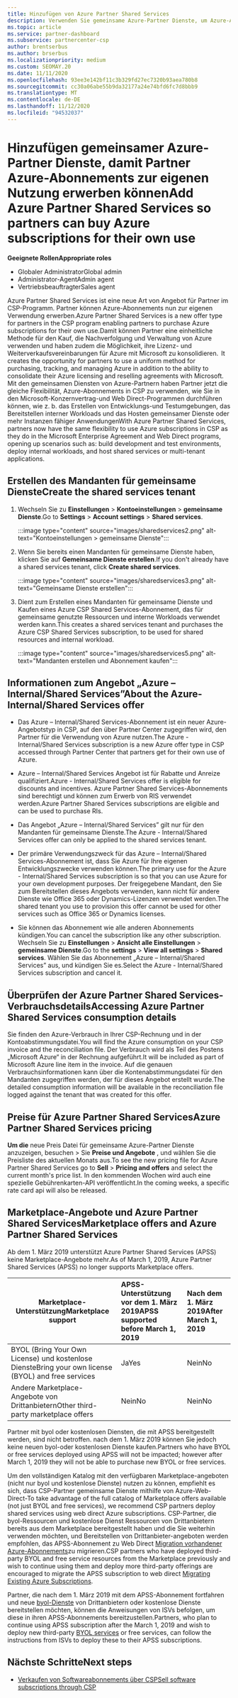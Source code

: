 ```yaml
---
title: Hinzufügen von Azure Partner Shared Services
description: Verwenden Sie gemeinsame Azure-Partner Dienste, um Azure-Abonnements für Ihren eigenen Gebrauch zu erwerben und eine einheitliche Methode für den Erwerb, die Nachverfolgung und die Verwaltung von Azure zu haben.
ms.topic: article
ms.service: partner-dashboard
ms.subservice: partnercenter-csp
author: brentserbus
ms.author: brserbus
ms.localizationpriority: medium
ms.custom: SEOMAY.20
ms.date: 11/11/2020
ms.openlocfilehash: 93ee3e142bf11c3b329fd27ec7320b93aea780b8
ms.sourcegitcommit: cc30a06abe55b9da32177a24e74bfd6fc7d8bbb9
ms.translationtype: MT
ms.contentlocale: de-DE
ms.lasthandoff: 11/12/2020
ms.locfileid: "94532037"
---
```

# <a name="add-azure-partner-shared-services-so-partners-can-buy-azure-subscriptions-for-their-own-use"></a><span data-ttu-id="8b7a9-103">Hinzufügen gemeinsamer Azure-Partner Dienste, damit Partner Azure-Abonnements zur eigenen Nutzung erwerben können</span><span class="sxs-lookup"><span data-stu-id="8b7a9-103">Add Azure Partner Shared Services so partners can buy Azure subscriptions for their own use</span></span>

 
<span data-ttu-id="8b7a9-104">**Geeignete Rollen**</span><span class="sxs-lookup"><span data-stu-id="8b7a9-104">**Appropriate roles**</span></span>

- <span data-ttu-id="8b7a9-105">Globaler Administrator</span><span class="sxs-lookup"><span data-stu-id="8b7a9-105">Global admin</span></span>
- <span data-ttu-id="8b7a9-106">Administrator-Agent</span><span class="sxs-lookup"><span data-stu-id="8b7a9-106">Admin agent</span></span>
- <span data-ttu-id="8b7a9-107">Vertriebsbeauftragter</span><span class="sxs-lookup"><span data-stu-id="8b7a9-107">Sales agent</span></span>

<span data-ttu-id="8b7a9-108">Azure Partner Shared Services ist eine neue Art von Angebot für Partner im CSP-Programm. Partner können Azure-Abonnements nun zur eigenen Verwendung erwerben.</span><span class="sxs-lookup"><span data-stu-id="8b7a9-108">Azure Partner Shared Services is a new offer type for partners in the CSP program enabling partners to purchase Azure subscriptions for their own use.</span></span><span data-ttu-id="8b7a9-109">Damit können Partner eine einheitliche Methode für den Kauf, die Nachverfolgung und Verwaltung von Azure verwenden und haben zudem die Möglichkeit, ihre Lizenz- und Weiterverkaufsvereinbarungen für Azure mit Microsoft zu konsolidieren.</span><span class="sxs-lookup"><span data-stu-id="8b7a9-109">  It creates the opportunity for partners to use a uniform method for purchasing, tracking, and managing Azure in addition to the ability to consolidate their Azure licensing and reselling agreements with Microsoft.</span></span> <span data-ttu-id="8b7a9-110">Mit den gemeinsamen Diensten von Azure-Partnern haben Partner jetzt die gleiche Flexibilität, Azure-Abonnements in CSP zu verwenden, wie Sie in den Microsoft-Konzernvertrag-und Web Direct-Programmen durchführen können, wie z. b. das Erstellen von Entwicklungs-und Testumgebungen, das Bereitstellen interner Workloads und das Hosten gemeinsamer Dienste oder mehr Instanzen fähiger Anwendungen</span><span class="sxs-lookup"><span data-stu-id="8b7a9-110">With Azure Partner Shared Services, partners now have the same flexibility to use Azure subscriptions in CSP as they do in the Microsoft Enterprise Agreement and Web Direct programs, opening up scenarios such as:  build development and test environments, deploy internal workloads, and host shared services or multi-tenant applications.</span></span>  

## <a name="create-the-shared-services-tenant"></a><span data-ttu-id="8b7a9-111">Erstellen des Mandanten für gemeinsame Dienste</span><span class="sxs-lookup"><span data-stu-id="8b7a9-111">Create the shared services tenant</span></span>

1. <span data-ttu-id="8b7a9-112">Wechseln Sie zu **Einstellungen**  >  **Kontoeinstellungen**  >  **gemeinsame Dienste**.</span><span class="sxs-lookup"><span data-stu-id="8b7a9-112">Go to **Settings** > **Account settings** > **Shared services**.</span></span>

   :::image type="content" source="images/sharedservices2.png" alt-text="Kontoeinstellungen > gemeinsame Dienste":::

2. <span data-ttu-id="8b7a9-114">Wenn Sie bereits einen Mandanten für gemeinsame Dienste haben, klicken Sie auf **Gemeinsame Dienste erstellen**.</span><span class="sxs-lookup"><span data-stu-id="8b7a9-114">If you don't already have a shared services tenant, click **Create shared services**.</span></span>

   :::image type="content" source="images/sharedservices3.png" alt-text="Gemeinsame Dienste erstellen":::

3. <span data-ttu-id="8b7a9-116">Dient zum Erstellen eines Mandanten für gemeinsame Dienste und Kaufen eines Azure CSP Shared Services-Abonnement, das für gemeinsame genutzte Ressourcen und interne Workloads verwendet werden kann.</span><span class="sxs-lookup"><span data-stu-id="8b7a9-116">This creates a shared services tenant and purchases the Azure CSP Shared Services subscription, to be used for shared resources and internal workload.</span></span>

   :::image type="content" source="images/sharedservices5.png" alt-text="Mandanten erstellen und Abonnement kaufen":::

## <a name="about-the-azure--internalshared-services-offer"></a><span data-ttu-id="8b7a9-118">Informationen zum Angebot „Azure – Internal/Shared Services”</span><span class="sxs-lookup"><span data-stu-id="8b7a9-118">About the Azure- Internal/Shared Services offer</span></span>

- <span data-ttu-id="8b7a9-119">Das Azure – Internal/Shared Services-Abonnement ist ein neuer Azure-Angebotstyp in CSP, auf den über Partner Center zugegriffen wird, den Partner für die Verwendung von Azure nutzen.</span><span class="sxs-lookup"><span data-stu-id="8b7a9-119">The Azure - Internal/Shared Services subscription is a new Azure offer type in CSP accessed through Partner Center that partners get for their own use of Azure.</span></span>

- <span data-ttu-id="8b7a9-120">Azure – Internal/Shared Services Angebot ist für Rabatte und Anreize qualifiziert.</span><span class="sxs-lookup"><span data-stu-id="8b7a9-120">Azure - Internal/Shared Services offer is eligible for discounts and incentives.</span></span>  <span data-ttu-id="8b7a9-121">Azure Partner Shared Services-Abonnements sind berechtigt und können zum Erwerb von RIS verwendet werden.</span><span class="sxs-lookup"><span data-stu-id="8b7a9-121">Azure Partner Shared Services subscriptions are eligible and can be used to purchase RIs.</span></span>

- <span data-ttu-id="8b7a9-122">Das Angebot „Azure – Internal/Shared Services” gilt nur für den Mandanten für gemeinsame Dienste.</span><span class="sxs-lookup"><span data-stu-id="8b7a9-122">The Azure - Internal/Shared Services offer can only be applied to the shared services tenant.</span></span>

- <span data-ttu-id="8b7a9-123">Der primäre Verwendungszweck für das Azure – Internal/Shared Services-Abonnement ist, dass Sie Azure für Ihre eigenen Entwicklungszwecke verwenden können.</span><span class="sxs-lookup"><span data-stu-id="8b7a9-123">The primary use for the Azure - Internal/Shared Services subscription is so that you can use Azure for your own development purposes.</span></span> <span data-ttu-id="8b7a9-124">Der freigegebene Mandant, den Sie zum Bereitstellen dieses Angebots verwenden, kann nicht für andere Dienste wie Office 365 oder Dynamics-Lizenzen verwendet werden.</span><span class="sxs-lookup"><span data-stu-id="8b7a9-124">The shared tenant you use to provision this offer cannot be used for other services such as Office 365 or Dynamics licenses.</span></span>

- <span data-ttu-id="8b7a9-125">Sie können das Abonnement wie alle anderen Abonnements kündigen.</span><span class="sxs-lookup"><span data-stu-id="8b7a9-125">You can cancel the subscription like any other subscription.</span></span> <span data-ttu-id="8b7a9-126">Wechseln Sie zu **Einstellungen**  >  **Ansicht alle Einstellungen**  >  **gemeinsame Dienste**.</span><span class="sxs-lookup"><span data-stu-id="8b7a9-126">Go to the **settings** > **View all settings** > **Shared services**.</span></span> <span data-ttu-id="8b7a9-127">Wählen Sie das Abonnement „Azure – Internal/Shared Services” aus, und kündigen Sie es.</span><span class="sxs-lookup"><span data-stu-id="8b7a9-127">Select the Azure - Internal/Shared Services subscription and cancel it.</span></span>

## <a name="accessing-azure-partner-shared-services-consumption-details"></a><span data-ttu-id="8b7a9-128">Überprüfen der Azure Partner Shared Services-Verbrauchsdetails</span><span class="sxs-lookup"><span data-stu-id="8b7a9-128">Accessing Azure Partner Shared Services consumption details</span></span>

<span data-ttu-id="8b7a9-129">Sie finden den Azure-Verbrauch in Ihrer CSP-Rechnung und in der Kontoabstimmungsdatei.</span><span class="sxs-lookup"><span data-stu-id="8b7a9-129">You will find the Azure consumption on your CSP invoice and the reconciliation file.</span></span> <span data-ttu-id="8b7a9-130">Der Verbrauch wird als Teil des Postens „Microsoft Azure“ in der Rechnung aufgeführt.</span><span class="sxs-lookup"><span data-stu-id="8b7a9-130">It will be included as part of Microsoft Azure line item in the invoice.</span></span> <span data-ttu-id="8b7a9-131">Auf die genauen Verbrauchsinformationen kann über die Kontenabstimmungsdatei für den Mandanten zugegriffen werden, der für dieses Angebot erstellt wurde.</span><span class="sxs-lookup"><span data-stu-id="8b7a9-131">The detailed consumption information will be available in the reconciliation file logged against the tenant that was created for this offer.</span></span>

## <a name="azure-partner-shared-services-pricing"></a><span data-ttu-id="8b7a9-132">Preise für Azure Partner Shared Services</span><span class="sxs-lookup"><span data-stu-id="8b7a9-132">Azure Partner Shared Services pricing</span></span>

<span data-ttu-id="8b7a9-133">**Um die** neue Preis Datei für gemeinsame Azure-Partner Dienste anzuzeigen, besuchen  >  Sie **Preise und Angebote** , und wählen Sie die Preisliste des aktuellen Monats aus.</span><span class="sxs-lookup"><span data-stu-id="8b7a9-133">To see the new pricing file for Azure Partner Shared Services go to **Sell** > **Pricing and offers** and select the current month's price list.</span></span> <span data-ttu-id="8b7a9-134">In den kommenden Wochen wird auch eine spezielle Gebührenkarten-API veröffentlicht.</span><span class="sxs-lookup"><span data-stu-id="8b7a9-134">In the coming weeks, a specific rate card api will also be released.</span></span>

## <a name="marketplace-offers-and-azure-partner-shared-services"></a><span data-ttu-id="8b7a9-135">Marketplace-Angebote und Azure Partner Shared Services</span><span class="sxs-lookup"><span data-stu-id="8b7a9-135">Marketplace offers and Azure Partner Shared Services</span></span>

<span data-ttu-id="8b7a9-136">Ab dem 1. März 2019 unterstützt Azure Partner Shared Services (APSS) keine Marketplace-Angebote mehr.</span><span class="sxs-lookup"><span data-stu-id="8b7a9-136">As of March 1, 2019, Azure Partner Shared Services (APSS) no longer supports Marketplace offers.</span></span>

|<span data-ttu-id="8b7a9-137">**Marketplace-Unterstützung**</span><span class="sxs-lookup"><span data-stu-id="8b7a9-137">**Marketplace support**</span></span>   |<span data-ttu-id="8b7a9-138">**APSS-Unterstützung vor dem 1. März 2019**</span><span class="sxs-lookup"><span data-stu-id="8b7a9-138">**APSS supported before March 1, 2019**</span></span>|<span data-ttu-id="8b7a9-139">**Nach dem 1. März 2019**</span><span class="sxs-lookup"><span data-stu-id="8b7a9-139">**After March 1, 2019**</span></span>|
|---------------------------|:----------------------------|:-------------------|
|<span data-ttu-id="8b7a9-140">BYOL (Bring Your Own License) und kostenlose Dienste</span><span class="sxs-lookup"><span data-stu-id="8b7a9-140">Bring your own license (BYOL) and free services</span></span>   | <span data-ttu-id="8b7a9-141">Ja</span><span class="sxs-lookup"><span data-stu-id="8b7a9-141">Yes</span></span>   | <span data-ttu-id="8b7a9-142">Nein</span><span class="sxs-lookup"><span data-stu-id="8b7a9-142">No</span></span>|
|<span data-ttu-id="8b7a9-143">Andere Marketplace-Angebote von Drittanbietern</span><span class="sxs-lookup"><span data-stu-id="8b7a9-143">Other third-party marketplace offers</span></span>   | <span data-ttu-id="8b7a9-144">Nein</span><span class="sxs-lookup"><span data-stu-id="8b7a9-144">No</span></span>   |<span data-ttu-id="8b7a9-145">Nein</span><span class="sxs-lookup"><span data-stu-id="8b7a9-145">No</span></span>|

<span data-ttu-id="8b7a9-146">Partner mit byol oder kostenlosen Diensten, die mit APSS bereitgestellt werden, sind nicht betroffen. nach dem 1. März 2019 können Sie jedoch keine neuen byol-oder kostenlosen Dienste kaufen.</span><span class="sxs-lookup"><span data-stu-id="8b7a9-146">Partners who have BYOL or free services deployed using APSS will not be impacted; however after March 1, 2019 they will not be able to purchase new BYOL or free services.</span></span>

<span data-ttu-id="8b7a9-147">Um den vollständigen Katalog mit den verfügbaren Marketplace-angeboten (nicht nur byol und kostenlose Dienste) nutzen zu können, empfiehlt es sich, dass CSP-Partner gemeinsame Dienste mithilfe von Azure-Web-Direct-</span><span class="sxs-lookup"><span data-stu-id="8b7a9-147">To take advantage of the full catalog of Marketplace offers available (not just BYOL and free services), we recommend CSP partners deploy shared services using web direct Azure subscriptions.</span></span>  <span data-ttu-id="8b7a9-148">CSP-Partner, die byol-Ressourcen und kostenlose Dienst Ressourcen von Drittanbietern bereits aus dem Marketplace bereitgestellt haben und die Sie weiterhin verwenden möchten, und Bereitstellen von Drittanbieter-angeboten werden empfohlen, das APSS-Abonnement zu Web Direct [Migration vorhandener Azure-Abonnements](/azure/cloud-solution-provider/migration/migration#migrating-existing-azure-subscriptions)zu migrieren.</span><span class="sxs-lookup"><span data-stu-id="8b7a9-148">CSP partners who have deployed third-party BYOL and free service resources from the Marketplace previously and wish to continue using them and deploy more third-party offerings are encouraged to migrate the APSS subscription to web direct [Migrating Existing Azure Subscriptions](/azure/cloud-solution-provider/migration/migration#migrating-existing-azure-subscriptions).</span></span>

<span data-ttu-id="8b7a9-149">Partner, die nach dem 1. März 2019 mit dem APSS-Abonnement fortfahren und neue [byol-Dienste](https://azuremarketplace.microsoft.com/marketplace/apps?filters=byol) von Drittanbietern oder kostenlose Dienste bereitstellen möchten, können die Anweisungen von ISVs befolgen, um diese in ihren APSS-Abonnements bereitzustellen.</span><span class="sxs-lookup"><span data-stu-id="8b7a9-149">Partners, who plan to continue using APSS subscription after the March 1, 2019 and wish to deploy new third-party [BYOL services](https://azuremarketplace.microsoft.com/marketplace/apps?filters=byol) or free services, can follow the instructions from ISVs to deploy these to their APSS subscriptions.</span></span>

## <a name="next-steps"></a><span data-ttu-id="8b7a9-150">Nächste Schritte</span><span class="sxs-lookup"><span data-stu-id="8b7a9-150">Next steps</span></span>

- [<span data-ttu-id="8b7a9-151">Verkaufen von Softwareabonnements über CSP</span><span class="sxs-lookup"><span data-stu-id="8b7a9-151">Sell software subscriptions through CSP</span></span>](csp-software-subscriptions.md)